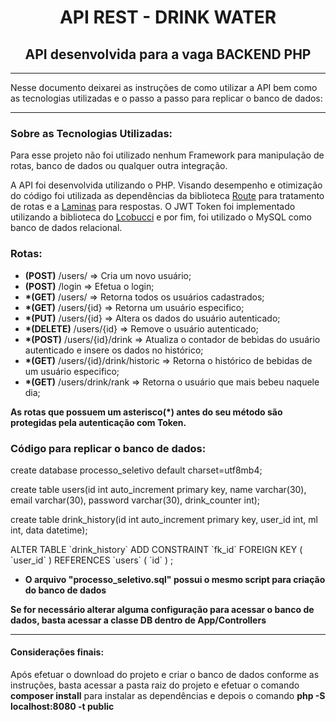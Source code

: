<h1 align="center">API REST - DRINK WATER</h1>
<h2 align="center">API desenvolvida para a vaga BACKEND PHP</h2>
<hr>
<p>
    Nesse documento deixarei as instruções de como utilizar a API bem como as tecnologias utilizadas e o passo a passo
    para replicar o banco de dados:
</p>
<hr>
<h3>Sobre as Tecnologias Utilizadas: </h3>
<p>
    Para esse projeto não foi utilizado nenhum Framework para manipulação de rotas, banco de dados ou qualquer outra integração.
</p>
<p>
    A API foi desenvolvida utilizando o PHP. Visando desempenho e otimização do código foi utilizada as dependências da biblioteca <a href ="https://github.com/thephpleague/route">Route</a> para tratamento de rotas e a <a href="https://github.com/laminas/laminas-diactoros/">Laminas</a> para respostas. O JWT Token foi implementado utilizando a biblioteca do <a href ="https://github.com/lcobucci/jwt">Lcobucci</a> e por fim, foi utilizado o MySQL como banco de dados relacional.
</p>
<h3>Rotas: </h3>
<ul>
    <li> <strong>(POST)</strong> /users/ => Cria um novo usuário;</li>
    <li> <strong>(POST)</strong> /login => Efetua o login;</li>
    <li> <strong>*(GET)</strong> /users/ => Retorna todos os usuários cadastrados;</li>
    <li> <strong>*(GET)</strong> /users/{id} => Retorna um usuário especifico;</li>
    <li> <strong>*(PUT)</strong> /users/{id} => Altera os dados do usuário autenticado;</li>
    <li> <strong>*(DELETE)</strong> /users/{id} => Remove o usuário autenticado;</li>
    <li> <strong>*(POST)</strong> /users/{id}/drink => Atualiza o contador de bebidas do usuário autenticado e insere os dados no histórico;</li>
    <li> <strong>*(GET)</strong> /users/{id}/drink/historic => Retorna o histórico de bebidas de um usuário especifico;</li>
    <li> <strong>*(GET)</strong> /users/drink/rank => Retorna o usuário que mais bebeu naquele dia;</li>
</ul>
<p>
    <strong>As rotas que possuem um asterisco(*) antes do seu método são protegidas pela autenticação com Token.</strong>
</p>
<h3>Código para replicar o banco de dados:</h3>
<p>
    create database processo_seletivo default charset=utf8mb4;
</p>
<p>
    create table users(id int auto_increment primary key, name varchar(30), email varchar(30), password varchar(30), drink_counter int);
</p>
<p>
    create table drink_history(id int auto_increment primary key, user_id int, ml int, data datetime);
</p>
<p>
    ALTER TABLE `drink_history` ADD CONSTRAINT `fk_id` FOREIGN KEY ( `user_id` ) REFERENCES `users` ( `id` ) ;
</p>
<ul>
    <li><strong>O arquivo "processo_seletivo.sql" possui o mesmo script para criação do banco de dados</strong></li>
</ul>
<p>
    <strong>Se for necessário alterar alguma configuração para acessar o banco de dados, basta acessar a classe DB dentro de App/Controllers</strong>
</p>

<hr>

<h4>Considerações finais:</h4>
<p>Após efetuar o download do projeto e criar o banco de dados conforme as instruções, basta acessar a pasta raiz do projeto e efetuar o comando <strong>composer install</strong> para instalar as dependências e depois o comando <strong>php -S localhost:8080 -t public</strong></p>
